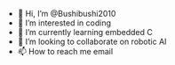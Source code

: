 - 👋 Hi, I’m @Bushibushi2010
- 👀 I’m interested in coding
- 🌱 I’m currently learning embedded C
- 💞️ I’m looking to collaborate on robotic AI
- 📫 How to reach me email

<!---
Bushibushi2010/Bushibushi2010 is a ✨ special ✨ repository because its `README.md` (this file) appears on your GitHub profile.
You can click the Preview link to take a look at your changes.
--->
